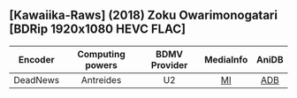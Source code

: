 ## [Kawaiika-Raws] (2018) Zoku Owarimonogatari [BDRip 1920x1080 HEVC FLAC]

| Encoder  | Computing powers | BDMV Provider | MediaInfo | AniDB |
| :------: | :--------------: | :-----------: | :-------: | :---: |
| DeadNews |    Antreides     |      U2       |   [MI]    | [ADB] |

[adb]: https://anidb.net/anime/13691
[mi]: https://privatebin.net/?b752179dd39c8b4c#rXrGe6lm/BgeyEWXWV515ixG9XsvN/4yfvhe9pgFtb8=
